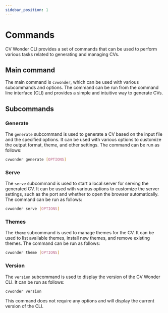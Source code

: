 ```yaml
---
sidebar_position: 1
---
```

# Commands

CV Wonder CLI provides a set of commands that can be used to perform various tasks related to generating and managing CVs.

## Main command

The main command is `cvwonder`, which can be used with various subcommands and options.
The command can be run from the command line interface (CLI) and provides a simple and intuitive way to generate CVs.

## Subcommands

### Generate

The `generate` subcommand is used to generate a CV based on the input file and the specified options.
It can be used with various options to customize the output format, theme, and other settings.
The command can be run as follows:

```bash
cvwonder generate [OPTIONS]
```

### Serve

The `serve` subcommand is used to start a local server for serving the generated CV.
It can be used with various options to customize the server settings, such as the port and whether to open the browser automatically.
The command can be run as follows:

```bash
cvwonder serve [OPTIONS]
```

### Themes

The `theme` subcommand is used to manage themes for the CV.
It can be used to list available themes, install new themes, and remove existing themes.
The command can be run as follows:

```bash
cvwonder theme [OPTIONS]
```

### Version

The `version` subcommand is used to display the version of the CV Wonder CLI.
It can be run as follows:

```bash
cvwonder version
```

This command does not require any options and will display the current version of the CLI.